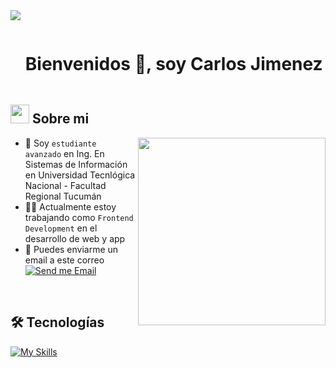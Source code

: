 <!--horizontal divider(gradiant)-->
<img src="https://user-images.githubusercontent.com/73097560/115834477-dbab4500-a447-11eb-908a-139a6edaec5c.gif">

<!--h1 without bottom border-->

<div id="user-content-toc">
  <ul align="left">
    <summary><h1 style="display: inline-block">Bienvenidos 👋, soy Carlos Jimenez</h1></summary>
  </ul>
</div>


<!--About Me-->

## <picture><img src = "https://github.com/7oSkaaa/7oSkaaa/blob/main/Images/about_me.gif?raw=true" width = 30px></picture> Sobre mi

<picture> <img align="right" src="https://media.giphy.com/media/SWoSkN6DxTszqIKEqv/giphy.gif" width = 300px></picture>

- :school: Soy `estudiante avanzado` en Ing. En Sistemas de Información en Universidad Tecnlógica Nacional - Facultad Regional Tucumán
- :technologist: Actualmente estoy trabajando como `Frontend Development` en el desarrollo de web y app
- :email: Puedes enviarme un email a este correo [![Send me Email](https://img.shields.io/static/v1?label=email&amp;message=CarlosJimenez&amp;color=EA4335&amp;style=flat-square)](mailto:carlos.exejimenez@gmail.com)

<br>

## 🛠️ Tecnologías

<!--
![HTML5](https://img.shields.io/badge/HTML-E34F26?style=flat-square&logo=HTML5&logoColor=white)
![CSS3](https://img.shields.io/badge/CSS-1572B6?style=flat-square&logo=CSS3&logoColor=white)
![JavaScript](https://img.shields.io/badge/JavaScript-F7DF1E?style=flat-square&logo=JavaScript&logoColor=white)
![npm](https://img.shields.io/badge/npm-CB3837?style=flat-square&logo=npm&logoColor=white)
![Axios](https://img.shields.io/badge/Axios-5A29E4?style=flat-square&logo=Axios&logoColor=white)
![MySQL](https://img.shields.io/badge/MySQL-4479A1?style=flat-square&logo=MySQL&logoColor=white)
-->

[![My Skills](https://skillicons.dev/icons?i=html,css,bootstrap,tailwind,materialui,js,nodejs,react,express,mongodb,mysql,postgres,git,github)](https://skillicons.dev)


<br>
